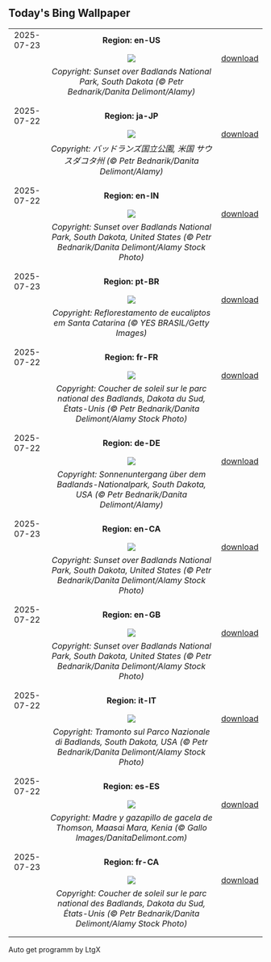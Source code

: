 ## Today's Bing Wallpaper
|      |      |      |
| :----: | :----: | :----: |
|2025-07-23|**Region: en-US**||
||![](https://www.bing.com/th?id=OHR.BadlandsSunset_EN-US5821746223_UHD.jpg&pid=hp&w=1152&h=648&rs=1&c=4)| [download](https://www.bing.com/th?id=OHR.BadlandsSunset_EN-US5821746223_UHD.jpg)|
||*Copyright: Sunset over Badlands National Park, South Dakota (© Petr Bednarik/Danita Delimont/Alamy)*
||
|||
|2025-07-22|**Region: ja-JP**||
||![](https://www.bing.com/th?id=OHR.BadlandsSunset_JA-JP4206808892_UHD.jpg&pid=hp&w=1152&h=648&rs=1&c=4)| [download](https://www.bing.com/th?id=OHR.BadlandsSunset_JA-JP4206808892_UHD.jpg)|
||*Copyright: バッドランズ国立公園, 米国 サウスダコタ州 (© Petr Bednarik/Danita Delimont/Alamy)*
||
|||
|2025-07-22|**Region: en-IN**||
||![](https://www.bing.com/th?id=OHR.BadlandsSunset_EN-IN8164722915_UHD.jpg&pid=hp&w=1152&h=648&rs=1&c=4)| [download](https://www.bing.com/th?id=OHR.BadlandsSunset_EN-IN8164722915_UHD.jpg)|
||*Copyright: Sunset over Badlands National Park, South Dakota, United States (© Petr Bednarik/Danita Delimont/Alamy Stock Photo)*
||
|||
|2025-07-23|**Region: pt-BR**||
||![](https://www.bing.com/th?id=OHR.EucaliptoSC_PT-BR8170247706_UHD.jpg&pid=hp&w=1152&h=648&rs=1&c=4)| [download](https://www.bing.com/th?id=OHR.EucaliptoSC_PT-BR8170247706_UHD.jpg)|
||*Copyright: Reflorestamento de eucaliptos em Santa Catarina (© YES BRASIL/Getty Images)*
||
|||
|2025-07-22|**Region: fr-FR**||
||![](https://www.bing.com/th?id=OHR.BadlandsSunset_FR-FR5355431035_UHD.jpg&pid=hp&w=1152&h=648&rs=1&c=4)| [download](https://www.bing.com/th?id=OHR.BadlandsSunset_FR-FR5355431035_UHD.jpg)|
||*Copyright: Coucher de soleil sur le parc national des Badlands, Dakota du Sud, États-Unis (© Petr Bednarik/Danita Delimont/Alamy Stock Photo)*
||
|||
|2025-07-22|**Region: de-DE**||
||![](https://www.bing.com/th?id=OHR.BadlandsSunset_DE-DE6485321128_UHD.jpg&pid=hp&w=1152&h=648&rs=1&c=4)| [download](https://www.bing.com/th?id=OHR.BadlandsSunset_DE-DE6485321128_UHD.jpg)|
||*Copyright: Sonnenuntergang über dem Badlands-Nationalpark, South Dakota, USA (© Petr Bednarik/Danita Delimont/Alamy)*
||
|||
|2025-07-23|**Region: en-CA**||
||![](https://www.bing.com/th?id=OHR.BadlandsSunset_EN-CA5588224292_UHD.jpg&pid=hp&w=1152&h=648&rs=1&c=4)| [download](https://www.bing.com/th?id=OHR.BadlandsSunset_EN-CA5588224292_UHD.jpg)|
||*Copyright: Sunset over Badlands National Park, South Dakota, United States (© Petr Bednarik/Danita Delimont/Alamy Stock Photo)*
||
|||
|2025-07-22|**Region: en-GB**||
||![](https://www.bing.com/th?id=OHR.BadlandsSunset_EN-GB0865631210_UHD.jpg&pid=hp&w=1152&h=648&rs=1&c=4)| [download](https://www.bing.com/th?id=OHR.BadlandsSunset_EN-GB0865631210_UHD.jpg)|
||*Copyright: Sunset over Badlands National Park, South Dakota, United States (© Petr Bednarik/Danita Delimont/Alamy Stock Photo)*
||
|||
|2025-07-22|**Region: it-IT**||
||![](https://www.bing.com/th?id=OHR.BadlandsSunset_IT-IT3807784060_UHD.jpg&pid=hp&w=1152&h=648&rs=1&c=4)| [download](https://www.bing.com/th?id=OHR.BadlandsSunset_IT-IT3807784060_UHD.jpg)|
||*Copyright: Tramonto sul Parco Nazionale di Badlands, South Dakota, USA (© Petr Bednarik/Danita Delimont/Alamy Stock Photo)*
||
|||
|2025-07-22|**Region: es-ES**||
||![](https://www.bing.com/th?id=OHR.ThomsonGazelle_ES-ES5485485713_UHD.jpg&pid=hp&w=1152&h=648&rs=1&c=4)| [download](https://www.bing.com/th?id=OHR.ThomsonGazelle_ES-ES5485485713_UHD.jpg)|
||*Copyright: Madre y gazapillo de gacela de Thomson, Maasai Mara, Kenia (© Gallo Images/DanitaDelimont.com)*
||
|||
|2025-07-23|**Region: fr-CA**||
||![](https://www.bing.com/th?id=OHR.BadlandsSunset_FR-CA7616067476_UHD.jpg&pid=hp&w=1152&h=648&rs=1&c=4)| [download](https://www.bing.com/th?id=OHR.BadlandsSunset_FR-CA7616067476_UHD.jpg)|
||*Copyright: Coucher de soleil sur le parc national des Badlands, Dakota du Sud, États-Unis (© Petr Bednarik/Danita Delimont/Alamy Stock Photo)*
||
|||

Auto get programm by LtgX
